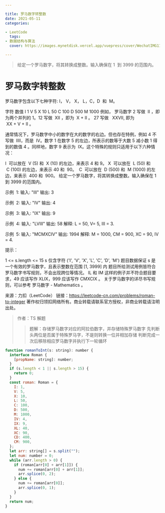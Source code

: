 ```yaml
---

title: 罗马数字转整数
date: 2021-05-11
categories:

- LeetCode
  tags:
- 数据结构与算法
  cover: https://images.mynetdisk.vercel.app/vuepress/cover/WechatIMG11.png

---
```


> 给定一个罗马数字，将其转换成整数。输入确保在 1  到 3999 的范围内。

<!-- more -->

# 罗马数字转整数

罗马数字包含以下七种字符: I， V， X， L，C，D  和  M。

字符 数值
I 1
V 5
X 10
L 50
C 100
D 500
M 1000
例如， 罗马数字 2 写做  II ，即为两个并列的 1。12 写做  XII ，即为  X + II 。 27 写做   XXVII, 即为  XX + V + II 。

通常情况下，罗马数字中小的数字在大的数字的右边。但也存在特例，例如 4 不写做  IIII，而是  IV。数字 1 在数字 5 的左边，所表示的数等于大数 5 减小数 1 得到的数值 4 。同样地，数字 9 表示为  IX。这个特殊的规则只适用于以下六种情况：

I  可以放在  V (5) 和  X (10) 的左边，来表示 4 和 9。
X  可以放在  L (50) 和  C (100) 的左边，来表示 40 和  90。 
C  可以放在  D (500) 和  M (1000) 的左边，来表示  400 和  900。
给定一个罗马数字，将其转换成整数。输入确保在 1  到 3999 的范围内。



示例  1:
输入: "III"
输出: 3

示例  2:
输入: "IV"
输出: 4

示例  3:
输入: "IX"
输出: 9

示例  4:
输入: "LVIII"
输出: 58
解释: L = 50, V= 5, III = 3.

示例  5:
输入: "MCMXCIV"
输出: 1994
解释: M = 1000, CM = 900, XC = 90, IV = 4.



提示：

1 <= s.length <= 15
s 仅含字符 ('I', 'V', 'X', 'L', 'C', 'D', 'M')
题目数据保证 s 是一个有效的罗马数字，且表示整数在范围 [1, 3999] 内
题目所给测试用例皆符合罗马数字书写规则，不会出现跨位等情况。
IL 和 IM 这样的例子并不符合题目要求，49 应该写作 XLIX，999 应该写作 CMXCIX 。
关于罗马数字的详尽书写规则，可以参考 罗马数字 - Mathematics 。

来源：力扣（LeetCode）
链接：https://leetcode-cn.com/problems/roman-to-integer
著作权归领扣网络所有。商业转载请联系官方授权，非商业转载请注明出处。

> 作者：TS 解题
>
> > 题解：存储罗马数字对应的阿拉伯数字，并存储特殊罗马数字
> > 先判断头两位是否属于特殊罗马字，不是则转换一位并相加存储
> > 判断完成一次后移除相应罗马数字并执行下一轮循环

```js
function romanToInt(s: string): number {
  interface Roman {
    [propName: string]: number;
  }
  if (s.length < 1 || s.length > 15) {
    return 0;
  }
  const roman: Roman = {
    I: 1,
    V: 5,
    X: 10,
    L: 50,
    C: 100,
    D: 500,
    M: 1000,
    IV: 4,
    IX: 9,
    XL: 40,
    XC: 90,
    CD: 400,
    CM: 900,
  };
  let arr: string[] = s.split("");
  let num: number = 0;
  while (arr.length > 0) {
    if (roman[arr[0] + arr[1]]) {
      num += roman[arr[0] + arr[1]];
      arr.splice(0, 2);
    } else {
      num += roman[arr[0]];
      arr.splice(0, 1);
    }
  }
  return num;
}
```
